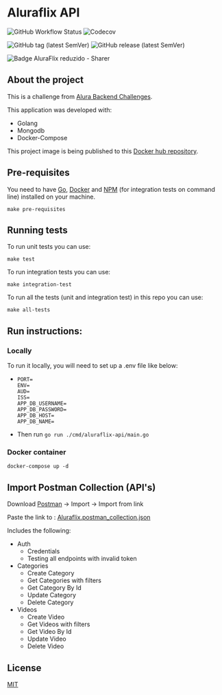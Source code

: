 # Aluraflix API

![GitHub Workflow Status](https://img.shields.io/github/workflow/status/cristovaoolegario/aluraflix-api/CI)
![Codecov](https://img.shields.io/codecov/c/gh/cristovaoolegario/aluraflix-api)

![GitHub tag (latest SemVer)](https://img.shields.io/github/v/tag/cristovaoolegario/aluraflix-api)
![GitHub release (latest SemVer)](https://img.shields.io/github/v/release/cristovaoolegario/aluraflix-api)

![Badge AluraFlix reduzido - Sharer](https://user-images.githubusercontent.com/79534537/130669222-e3e649dd-565b-4bb3-85a7-54bdc4f02dcb.png)

## About the project

This is a challenge from [Alura Backend Challenges](https://github.com/alura-challenges/challenge-back-end).

This application was developed with:

- Golang
- Mongodb
- Docker-Compose

This project image is being published to
this [Docker hub repository](https://hub.docker.com/repository/docker/cristovaoolegario/aluraflix-api).

## Pre-requisites

You need to have [Go](https://golang.org/dl/), [Docker](https://www.docker.com/products/docker-desktop)
and [NPM](https://www.npmjs.com/) (for integration tests on command line) installed on your machine.

`make pre-requisites`

## Running tests

To run unit tests you can use:

`make test`

To run integration tests you can use:

`make integration-test`

To run all the tests (unit and integration test) in this repo you can use:

`make all-tests`

## Run instructions:

### Locally

To run it locally, you will need to set up a .env file like below:

- ```
  PORT=
  ENV=
  AUD=
  ISS=
  APP_DB_USERNAME=
  APP_DB_PASSWORD=
  APP_DB_HOST=
  APP_DB_NAME=
  ```
- Then run `go run ./cmd/aluraflix-api/main.go`

### Docker container

`docker-compose up -d`

## Import Postman Collection (API's)

Download [Postman](https://www.getpostman.com/) -> Import -> Import from link

Paste the link
to : [Aluraflix.postman_collection.json](https://raw.githubusercontent.com/cristovaoolegario/aluraflix-api/main/Aluraflix.postman_collection.json)

Includes the following:

- Auth
    - Credentials
    - Testing all endpoints with invalid token
- Categories
    - Create Category
    - Get Categories with filters
    - Get Category By Id
    - Update Category
    - Delete Category
- Videos
    - Create Video
    - Get Videos with filters
    - Get Video By Id
    - Update Video
    - Delete Video

## License

[MIT](https://choosealicense.com/licenses/mit/)
